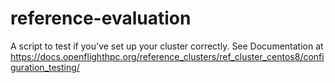 # reference-evaluation
A script to test if you've set up your cluster correctly. See Documentation at https://docs.openflighthpc.org/reference_clusters/ref_cluster_centos8/configuration_testing/
